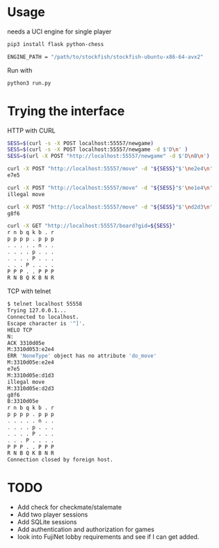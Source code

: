 #  Usage

needs a UCI engine for single player

```bash
pip3 install flask python-chess

ENGINE_PATH = "/path/to/stockfish/stockfish-ubuntu-x86-64-avx2"

```
Run with 
```bash
python3 run.py
```


# Trying the interface 

HTTP with CURL
```bash
SESS=$(curl -s -X POST localhost:55557/newgame)
SESS=$(curl -s -X POST localhost:55557/newgame -d $'D\n' )
SESS=$(url -X POST "http://localhost:55557/newgame" -d $'D\nB\n')

curl -X POST "http://localhost:55557/move" -d "${SESS}"$'\ne2e4\n'
e7e5

curl -X POST "http://localhost:55557/move" -d "${SESS}"$'\ne1e4\n'
illegal move

curl -X POST "http://localhost:55557/move" -d "${SESS}"$'\nd2d3\n'
g8f6

curl -X GET "http://localhost:55557/board?gid=${SESS}"
r n b q k b . r
p p p p . p p p
. . . . . n . .
. . . . p . . .
. . . . P . . .
. . . P . . . .
P P P . . P P P
R N B Q K B N R
```
TCP with telnet

```bash
$ telnet localhost 55558
Trying 127.0.0.1...
Connected to localhost.
Escape character is '^]'.
HELO TCP
N:
ACK 3310d05e
M:3310d053:e2e4
ERR 'NoneType' object has no attribute 'do_move'
M:3310d05e:e2e4
e7e5
M:3310d05e:d1d3
illegal move
M:3310d05e:d2d3
g8f6
B:3310d05e
r n b q k b . r
p p p p . p p p
. . . . . n . .
. . . . p . . .
. . . . P . . .
. . . P . . . .
P P P . . P P P
R N B Q K B N R
Connection closed by foreign host.
```

# TODO
* Add check for checkmate/stalemate
* Add two player sessions
* Add SQLite sessions
* Add authentication and authorization for games
* look into FujiNet lobby requirements and see if I can get added.




